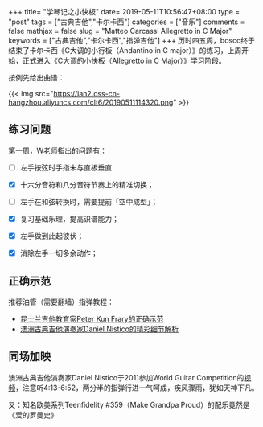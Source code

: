 +++
title= "学琴记之小快板"
date= 2019-05-11T10:56:47+08:00
type = "post"
tags = ["古典吉他","卡尔卡西"]
categories = ["音乐"]
comments = false
mathjax = false
slug = "Matteo Carcassi Allegretto in C Major"
keywords = ["古典吉他","卡尔卡西","指弹吉他"]
+++
历时四五周，bosco终于结束了卡尔卡西《C大调的小行板（Andantino in C major）》的练习，上周开始，正式进入《C大调的小快板（Allegretto in C Major）》学习阶段。

按例先给出曲谱：

{{< img src="https://ian2.oss-cn-hangzhou.aliyuncs.com/clt6/20190511114320.png" >}}
<!--more-->
## 练习问题

第一周，W老师指出的问题有：

- [ ] 左手按弦时手指未与直板垂直
- [x] 十六分音符和八分音符节奏上的精准切换；
- [ ] 左手在和弦转换时，需要提前「空中成型」；
- [x] 复习基础乐理，提高识谱能力；
- [x] 左手做到此起彼伏；
- [x] 消除左手一切多余动作；


## 正确示范

推荐油管（需要翻墙）指弹教程：

- [昆士兰吉他教育家Peter Kun Frary的正确示范][l1]
- [澳洲古典吉他演奏家Daniel Nistico的精彩细节解析][l2]

## 同场加映

澳洲古典吉他演奏家Daniel Nistico于2011参加World Guitar Competition的[视频][l3]，注意听4:13-6:52，两分半的指弹行进一气呵成，疾风骤雨，犹如天神下凡。

又：知名欧美系列Teenfidelity #359（Make Grandpa Proud）的配乐竟然是《爱的罗曼史》

[l1]: https://youtu.be/wXegUACR1mk
[l2]: https://youtu.be/1yR_IQqRlKY
[l3]: https://youtu.be/5QRJAu09xDM
